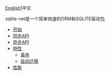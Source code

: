 ﻿﻿﻿[English](README.md)|中文

sqlite-net是一个简单快速的ORM和SQLITE驱动包.

- [开始](Introduction/GettingStarted.zh-CN.md)
- [同步API](Introduction/SynchronousAPI.zh-CN.md)
- [异步API](Introduction/AsynchronousAPI.zh-CN.md)
- [特性](Introduction/Features.zh-CN.md)
  - [事务](Introduction/Transactions.zh-CN.md)
  - [自动迁移](Introduction/AutomaticMigrations.zh-CN.md)
- [性能](Introduction/Performance.zh-CN.md)
